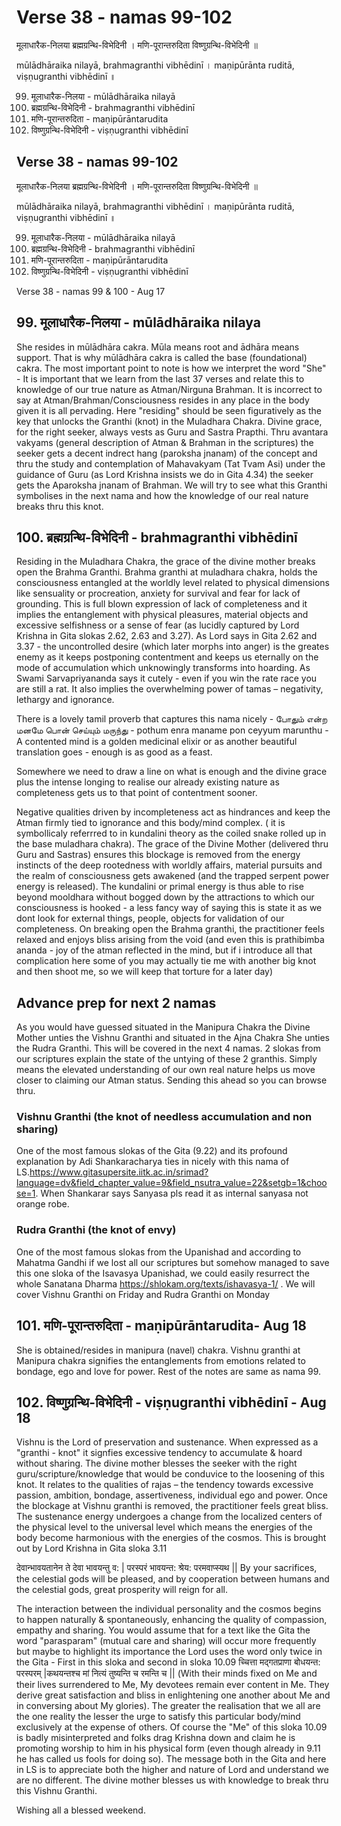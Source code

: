 # Verse 38 - namas 99-102

मूलाधारैक-निलया ब्रह्मग्रन्थि-विभेदिनी ।
मणि-पूरान्तरुदिता विष्णुग्रन्थि-विभेदिनी ॥

mūlādhāraika nilayā, brahmagranthi vibhēdinī ।
maṇipūrānta ruditā, viṣṇugranthi vibhēdinī ॥

99. मूलाधारैक-निलया - mūlādhāraika nilayā
100. ब्रह्मग्रन्थि-विभेदिनी - brahmagranthi vibhēdinī
101. मणि-पूरान्तरुदिता - maṇipūrāntarudita
102. विष्णुग्रन्थि-विभेदिनी - viṣṇugranthi vibhēdinī

## Verse 38 - namas 99-102

मूलाधारैक-निलया ब्रह्मग्रन्थि-विभेदिनी । 
मणि-पूरान्तरुदिता विष्णुग्रन्थि-विभेदिनी ॥

mūlādhāraika nilayā, brahmagranthi vibhēdinī । 
maṇipūrānta ruditā, viṣṇugranthi vibhēdinī ॥

99. मूलाधारैक-निलया - mūlādhāraika nilayā
100. ब्रह्मग्रन्थि-विभेदिनी - brahmagranthi vibhēdinī
101. मणि-पूरान्तरुदिता - maṇipūrāntarudita
102. विष्णुग्रन्थि-विभेदिनी - viṣṇugranthi vibhēdinī

Verse 38 - namas 99 & 100 - Aug 17 

## 99. मूलाधारैक-निलया - mūlādhāraika nilaya 

She resides in mūlādhāra cakra. Mūla means root and ādhāra means support. That is why mūlādhāra cakra is called the base (foundational) cakra. The most important point to note is how we interpret the word "She" - It is important that we learn from the last 37 verses and relate this to knowledge of our true nature as Atman/Nirguna Brahman. It is incorrect to say at Atman/Brahman/Consciousness resides in any place in the body given it is all pervading. Here "residing" should be seen figuratively as the key that unlocks the Granthi (knot) in the Muladhara Chakra. Divine grace, for the right seeker, always vests as Guru and Sastra Prapthi. Thru avantara vakyams (general description of Atman & Brahman in the scriptures) the seeker gets a decent indrect hang (paroksha jnanam) of the concept and thru the study and contemplation of Mahavakyam (Tat Tvam Asi) under the guidance of Guru (as Lord Krishna insists we do in Gita 4.34) the seeker gets the Aparoksha jnanam of Brahman. We will try to see what this Granthi symbolises in the next nama and how the knowledge of our real nature breaks thru this knot.

## 100. ब्रह्मग्रन्थि-विभेदिनी - brahmagranthi vibhēdinī

Residing in the Muladhara Chakra, the grace of the divine mother breaks open the Brahma Granthi. Brahma granthi at muladhara chakra, holds the consciousness entangled at the worldly level related to physical dimensions like sensuality or procreation, anxiety for survival and fear for lack of grounding. This is full blown expression of lack of completeness and it implies the entanglement with physical pleasures, material objects and excessive selfishness or a sense of fear (as lucidly captured by Lord Krishna in Gita slokas 2.62, 2.63 and 3.27). As Lord says in Gita 2.62 and 3.37 - the uncontrolled desire (which later morphs into anger) is the greates enemy as it keeps postponing contentment and keeps us eternally on the mode of accumulation which unknowingly transforms into hoarding. As Swami Sarvapriyananda says it cutely - even if you win the rate race you are still a rat. It also implies the overwhelming power of tamas – negativity, lethargy and ignorance. 

There is a lovely tamil proverb that captures this nama nicely - போதும் என்ற மனமே பொன் செய்யும் மருந்து - pothum enra maname pon ceyyum marunthu - A contented mind is a golden medicinal elixir or as another beautiful translation goes - enough is as good as a feast. 

Somewhere we need to draw a line on what is enough and the divine grace plus the intense longing to realise our already existing nature as completeness gets us to that point of contentment sooner.

Negative qualities driven by incompleteness act as hindrances and keep the Atman firmly tied to ignorance and this body/mind complex. ( it is symbollicaly referrred to in kundalini theory as the coiled snake rolled up in the base muladhara chakra). The grace of the Divine Mother (delivered thru Guru and Sastras) ensures this blockage is removed from the energy instincts of the deep rootedness with worldly affairs, material pursuits and the realm of consciousness gets awakened (and the trapped serpent power energy is released). The kundalini or primal energy is thus able to rise beyond mooldhara without bogged down by the attractions to which our consciousness is hooked - a less fancy way of saying this is state it as we dont look for external things, people, objects for validation of our completeness. On breaking open the Brahma granthi, the practitioner feels relaxed and enjoys bliss arising from the void (and even this is prathibimba ananda - joy of the atman reflected in the mind, but if i introduce all that complication here some of you may actually tie me with another big knot and then shoot me, so we will keep that torture for a later day)

## Advance prep for next 2 namas 

As you would have guessed situated in the Manipura Chakra the Divine Mother unties the Vishnu Granthi and situated in the Ajna Chakra She unties the Rudra Granthi. This will be covered in the next 4 namas. 2 slokas from our scriptures explain the state of the untying of these 2 granthis.  Simply means the elevated understanding of our own real nature helps us move closer to claiming our Atman status. Sending this ahead so you can browse thru. 

### Vishnu Granthi (the knot of needless accumulation and non sharing) 

One of the most famous slokas of the Gita (9.22) and its profound explanation by Adi Shankaracharya ties in nicely with this nama of LS.https://www.gitasupersite.iitk.ac.in/srimad?language=dv&field_chapter_value=9&field_nsutra_value=22&setgb=1&choose=1. When Shankarar says Sanyasa pls read it as internal sanyasa not orange robe.

### Rudra Granthi (the knot of envy) 

One of the most famous slokas from the Upanishad and according to Mahatma Gandhi if we lost all our scriptures but somehow managed to save this one sloka of the Isavasya Upanishad, we could easily resurrect the whole Sanatana Dharma https://shlokam.org/texts/ishavasya-1/ . We will cover Vishnu Granthi on Friday and Rudra Granthi on Monday

## 101. मणि-पूरान्तरुदिता - maṇipūrāntarudita- Aug 18

She is obtained/resides in manipura (navel) chakra. Vishnu granthi at Manipura chakra signifies the entanglements from emotions related to bondage, ego and love for power. Rest of the notes are same as nama 99.

## 102. विष्णुग्रन्थि-विभेदिनी - viṣṇugranthi vibhēdinī - Aug 18

Vishnu is the Lord of preservation and sustenance. When expressed as a "granthi - knot" it signfies excessive tendency to accumulate & hoard without sharing. The divine mother blesses the seeker with the right guru/scripture/knowledge that would be conduvice to the loosening of this knot. It relates to the qualities of rajas – the tendency towards excessive passion, ambition, bondage, assertiveness, individual ego and power. Once the blockage at Vishnu granthi is removed, the practitioner feels great bliss. The sustenance energy undergoes a change from the localized centers of the physical level to the universal level which means the energies of the body become harmonious with the energies of the cosmos. This is brought out by Lord Krishna in Gita sloka 3.11 

देवान्भावयतानेन ते देवा भावयन्तु व: | परस्परं भावयन्त: श्रेय: परमवाप्स्यथ ||
By your sacrifices, the celestial gods will be pleased, and by cooperation between humans and the celestial gods, great prosperity will reign for all.  

The interaction between the individual personality and the cosmos begins to happen naturally & spontaneously, enhancing the quality of compassion, empathy and sharing. You would assume that for a text like the Gita the word "parasparam" (mutual care and sharing) will occur more frequently but maybe to highlight its importance the Lord uses the word only twice in the Gita - First in this sloka and second in sloka 10.09 च्चित्ता मद्गतप्राणा बोधयन्त: परस्परम् |कथयन्तश्च मां नित्यं तुष्यन्ति च रमन्ति च || (With their minds fixed on Me and their lives surrendered to Me, My devotees remain ever content in Me. They derive great satisfaction and bliss in enlightening one another about Me and in conversing about My glories). The greater the realisation that we all are the one reality the lesser the urge to satisfy this particular body/mind exclusively at the expense of others. Of course the "Me" of this sloka 10.09 is badly misinterpreted and folks drag Krishna down and claim he is promoting worship to him in his physical form (even though already in 9.11 he has called us fools for doing so). The message both in the Gita and here in LS is to appreciate both the higher and nature of Lord and understand we are no different.  The divine mother blesses us with knowledge to break thru this Vishnu Granthi. 


Wishing all a blessed weekend.

